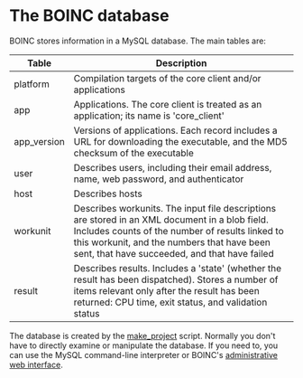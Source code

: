 # The BOINC database

BOINC stores information in a MySQL database. The main tables are:

| Table | Description |
| --- | --- |
| platform | Compilation targets of the core client and/or applications |
| app | Applications. The core client is treated as an application; its name is 'core_client' |
| app_version |	Versions of applications. Each record includes a URL for downloading the executable, and the MD5 checksum of the executable |
| user | Describes users, including their email address, name, web password, and authenticator |
| host | Describes hosts |
| workunit | Describes workunits. The input file descriptions are stored in an XML document in a blob field. Includes counts of the number of results linked to this workunit, and the numbers that have been sent, that have succeeded, and that have failed |
| result | Describes results. Includes a 'state' (whether the result has been dispatched). Stores a number of items relevant only after the result has been returned: CPU time, exit status, and validation status |

The database is created by the [make_project](MakeProject) script. Normally you don't have to directly examine or manipulate the database. If you need to, you can use the MySQL command-line interpreter or BOINC's [administrative web interface](HtmlOps).